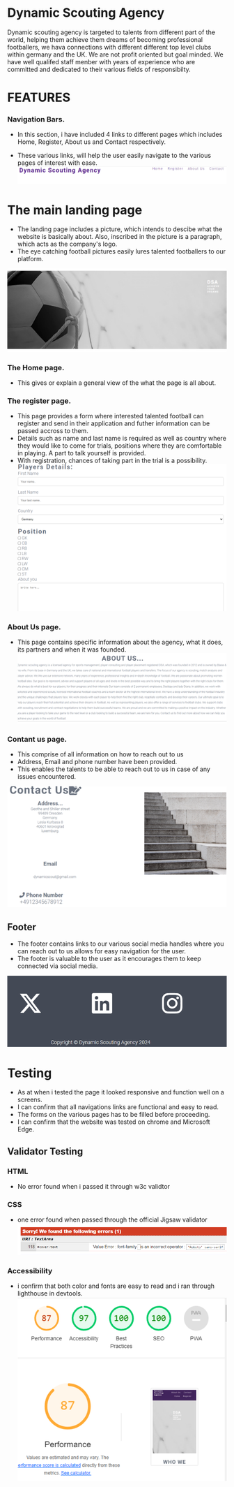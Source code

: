 
# Dynamic Scouting Agency
Dynamic scouting agency is targeted to talents from different part of the world, helping them achieve them dreams of becoming professional footballers, we hava connections with different different top level clubs within germany and the UK. We are not profit oriented but goal minded.
We have well qualifed staff menber with years of experience who are committed and dedicated to their various fields of responsibilty. 

# FEATURES
### Navigation Bars.
* In this section, i have included 4 links to different pages which includes Home, Register, About us and Contact respectively.

* These various links, will help the user easily navigate to the various pages of interest with ease.
![Header and navbar.png](documentation/header-and-navbar.png)

# The main landing page
* The landing page includes a picture, which intends to descibe what the website is basically about. Also, inscribed in the picture is a paragraph, which acts as the company's logo.
* The eye catching football pictures easily lures talented footballers to our platform.

![football-pics.png](documentation/football-pics.png)

### The Home page.
* This gives or explain a general view of the what the page is all about.
### The register page.
* This page provides a form where interested talented football can register and send in their application and futher information can be passed accross to them.
* Details such as name and last name is required as well as country where they would like to come for trials, positions where they are comfortable in playing. A part to talk yourself is provided.
* With registration, chances of taking part in the trial is a possibility.
![Register page](documentation/Register.png)

### About Us page.
* This page contains specific information about the agency, what it does, its partners and when it was founded.
![About us page](documentation/about-us.png)

### Contant us page.
* This comprise of all information on how to reach out to us
* Address, Email and phone number have been provided.
* This enables the talents to be able to reach out to us in case of any issues encountered.

![Contact us page](documentation/contact-us.png)

## Footer
* The footer contains links to our various social media handles where you can reach out to us allows for easy navigation for the user.
* The footer is valuable to the user as it encourages them to keep connected via social media.

![Footer](documentation/footer.png)

# Testing
* As at when i tested the page it looked responsive and function well on a screens.
* I can confirm that all navigations links are functional and easy to read.
* The forms on the various pages has to be filled before proceeding.
* I can confirm that the website was tested on chrome and Microsoft Edge.

## Validator Testing
### HTML
* No error found when i passed it through w3c validtor

### CSS
* one error found when passed through the official Jigsaw validator
![validator](documentation/Error.png)

### Accessibility
* i confirm that both color and fonts are easy to read and i ran through lighthouse in devtools.
![Accessibility](documentation/performance.png)